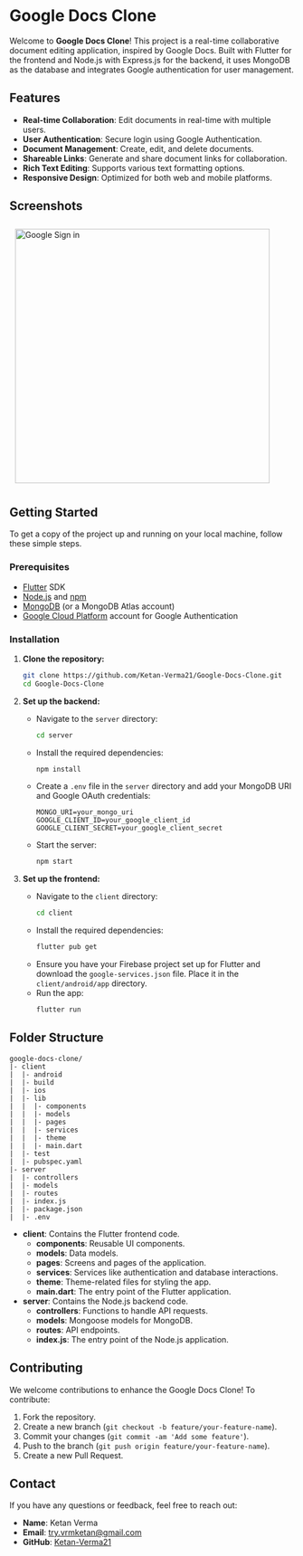 # Google Docs Clone

Welcome to **Google Docs Clone**! This project is a real-time collaborative document editing application, inspired by Google Docs. Built with Flutter for the frontend and Node.js with Express.js for the backend, it uses MongoDB as the database and integrates Google authentication for user management.

## Features

- **Real-time Collaboration**: Edit documents in real-time with multiple users.
- **User Authentication**: Secure login using Google Authentication.
- **Document Management**: Create, edit, and delete documents.
- **Shareable Links**: Generate and share document links for collaboration.
- **Rich Text Editing**: Supports various text formatting options.
- **Responsive Design**: Optimized for both web and mobile platforms.

## Screenshots

<div style="display: flex; overflow-x: auto; padding: 10px; gap: 50px;">
  <img src="https://github.com/Ketan-Verma21/Google-Docs-Clone/assets/106913278/e849abdc-5b8a-4c5c-ae0a-9a9cb6f22fca" alt="Google Sign in" width="450" />
  <img src="https://github.com/Ketan-Verma21/Google-Docs-Clone/assets/106913278/cccad5d3-cc91-4299-8494-2ecbd3e9dfb7" alt="Auth Page" width="450" />
  <img src="https://github.com/Ketan-Verma21/Google-Docs-Clone/assets/106913278/1bde28b8-5e44-4812-92f8-24629a0b58dd" alt="Home Page" width="450" />
  <img src="https://github.com/Ketan-Verma21/Google-Docs-Clone/assets/106913278/eb24965e-c51e-4b8c-bd55-39712570e92a" alt="Document Page" width="450" />
  <img src="https://github.com/Ketan-Verma21/Google-Docs-Clone/assets/106913278/f4984ca3-3059-4468-80af-d4b6de00f62e" alt="Document edited" width="450" />
  <img src="https://github.com/Ketan-Verma21/Google-Docs-Clone/assets/106913278/45e8f1dd-c252-4b73-9460-61815bbc7e66" alt="Document link copied" width="450" />
</div>

## Getting Started

To get a copy of the project up and running on your local machine, follow these simple steps.

### Prerequisites

- [Flutter](https://flutter.dev/docs/get-started/install) SDK
- [Node.js](https://nodejs.org/en/download/) and [npm](https://www.npmjs.com/get-npm)
- [MongoDB](https://www.mongodb.com/try/download/community) (or a MongoDB Atlas account)
- [Google Cloud Platform](https://console.cloud.google.com/) account for Google Authentication

### Installation

1. **Clone the repository:**
   ```bash
   git clone https://github.com/Ketan-Verma21/Google-Docs-Clone.git
   cd Google-Docs-Clone
   ```

2. **Set up the backend:**
   - Navigate to the `server` directory:
     ```bash
     cd server
     ```
   - Install the required dependencies:
     ```bash
     npm install
     ```
   - Create a `.env` file in the `server` directory and add your MongoDB URI and Google OAuth credentials:
     ```
     MONGO_URI=your_mongo_uri
     GOOGLE_CLIENT_ID=your_google_client_id
     GOOGLE_CLIENT_SECRET=your_google_client_secret
     ```
   - Start the server:
     ```bash
     npm start
     ```

3. **Set up the frontend:**
   - Navigate to the `client` directory:
     ```bash
     cd client
     ```
   - Install the required dependencies:
     ```bash
     flutter pub get
     ```
   - Ensure you have your Firebase project set up for Flutter and download the `google-services.json` file. Place it in the `client/android/app` directory.
   - Run the app:
     ```bash
     flutter run
     ```

## Folder Structure

```
google-docs-clone/
|- client
|  |- android
|  |- build
|  |- ios
|  |- lib
|  |  |- components
|  |  |- models
|  |  |- pages
|  |  |- services
|  |  |- theme
|  |  |- main.dart
|  |- test
|  |- pubspec.yaml
|- server
|  |- controllers
|  |- models
|  |- routes
|  |- index.js
|  |- package.json
|  |- .env
```

- **client**: Contains the Flutter frontend code.
  - **components**: Reusable UI components.
  - **models**: Data models.
  - **pages**: Screens and pages of the application.
  - **services**: Services like authentication and database interactions.
  - **theme**: Theme-related files for styling the app.
  - **main.dart**: The entry point of the Flutter application.
- **server**: Contains the Node.js backend code.
  - **controllers**: Functions to handle API requests.
  - **models**: Mongoose models for MongoDB.
  - **routes**: API endpoints.
  - **index.js**: The entry point of the Node.js application.

## Contributing

We welcome contributions to enhance the Google Docs Clone! To contribute:

1. Fork the repository.
2. Create a new branch (`git checkout -b feature/your-feature-name`).
3. Commit your changes (`git commit -am 'Add some feature'`).
4. Push to the branch (`git push origin feature/your-feature-name`).
5. Create a new Pull Request.

## Contact

If you have any questions or feedback, feel free to reach out:

- **Name**: Ketan Verma
- **Email**: try.vrmketan@gmail.com
- **GitHub**: [Ketan-Verma21](https://github.com/Ketan-Verma21)
